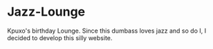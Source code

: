 # Jazz-Lounge
Kpuxo's birthday Lounge. Since this dumbass loves jazz and so do I, I decided to develop this silly website.
